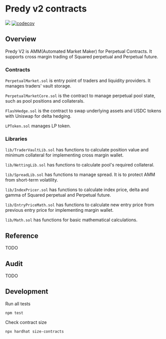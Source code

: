 # Predy v2 contracts

![](https://github.com/predyprotocol/v2-contracts/workflows/Test/badge.svg)
[![codecov](https://codecov.io/gh/predyprotocol/v2-contracts/branch/main/graph/badge.svg?token=yJ8DEr8Gck)](https://codecov.io/gh/predyprotocol/v2-contracts)


## Overview

Predy V2 is AMM(Automated Market Maker) for Perpetual Contracts.
It supports cross margin trading of Squared perpetual and Perpetual future.

### Contracts

`PerpetualMarket.sol` is entry point of traders and liquidity providers. It manages traders' vault storage.

`PerpetualMarketCore.sol` is the contract to manage perpetual pool state, such as pool positions and collaterals.

`FlashHedge.sol` is the contract to swap underlying assets and USDC tokens with Uniswap for delta hedging.

`LPToken.sol` manages LP token.

### Libraries

`lib/TraderVaultLib.sol` has functions to calculate position value and minimum collateral for implementing cross margin wallet.

`lib/NettingLib.sol` has functions to calculate pool's required collateral.

`lib/SpreadLib.sol` has functions to manage spread. It is to protect AMM from short-term volatility.

`lib/IndexPricer.sol` has functions to calculate index price, delta and gamma of Squared perpetual and Perpetual future.

`lib/EntryPriceMath.sol` has functions to calculate new entry price from previous entry price for implementing margin wallet.

`lib/Math.sol` has functions for basic mathematical calculations.

## Reference

TODO

## Audit

TODO

## Development

Run all tests

```shell
npm test
```

Check contract size

```shell
npx hardhat size-contracts
```
